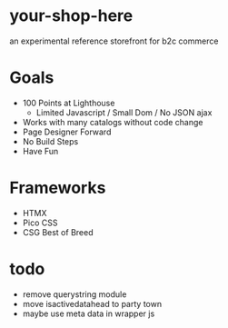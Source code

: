 # your-shop-here
an experimental reference storefront for b2c commerce 
# Goals
- 100 Points at Lighthouse
    - Limited Javascript / Small Dom / No JSON ajax 
- Works with many catalogs without code change
- Page Designer Forward
- No Build Steps
- Have Fun

# Frameworks
- HTMX
- Pico CSS
- CSG Best of Breed 

# todo
- remove querystring module
- move isactivedatahead to party town
- maybe use meta data in wrapper js 